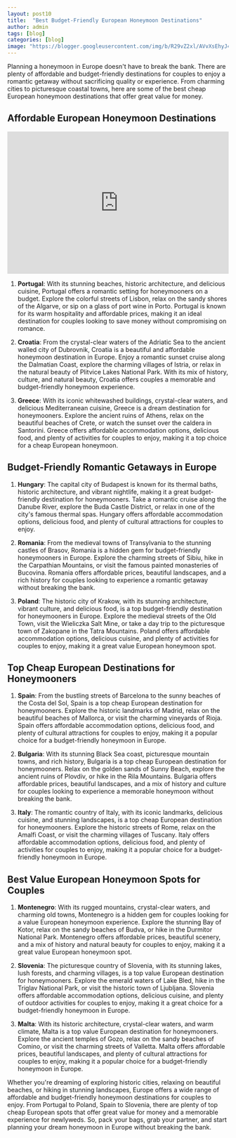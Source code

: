 ```yaml
---
layout: post10
title:  "Best Budget-Friendly European Honeymoon Destinations"
author: admin
tags: [blog]
categories: [blog]
image: "https://blogger.googleusercontent.com/img/b/R29vZ2xl/AVvXsEhyJ4XiVCyX4xlHSP6jol2tleFexdj-mc8GI_qFl_6QvKNf816-ZJrRfoHPQKdVvAWlXtexTmq9SWRyC45x1MbsvzN9Tx0spodFfwvwx_lr8TLYfE2OoAZqrWgijm5EVff_UoWnMpvKX8OGbWTOXqX83l0ilN45owQBIAijvx-Swrq2obQuGQFhvTnPidM/s1600/20240420_100811.jpg"
---
```




<p>Planning a honeymoon in Europe doesn't have to break the bank. There are plenty of affordable and budget-friendly destinations for couples to enjoy a romantic getaway without sacrificing quality or experience. From charming cities to picturesque coastal towns, here are some of the best cheap European honeymoon destinations that offer great value for money.</p>
<h2>Affordable European Honeymoon Destinations</h2>
<iframe width="100%" height="324px" src="https://www.youtube.com/embed/ARMpIIeDcTU" title="Best Budget-Friendly European Honeymoon Destinations" frameborder="0" allow="accelerometer; autoplay; clipboard-write; encrypted-media; gyroscope; picture-in-picture; web-share" referrerpolicy="strict-origin-when-cross-origin" allowfullscreen=""></iframe>
<ol>
<li>
<p><strong>Portugal</strong>: With its stunning beaches, historic architecture, and delicious cuisine, Portugal offers a romantic setting for honeymooners on a budget. Explore the colorful streets of Lisbon, relax on the sandy shores of the Algarve, or sip on a glass of port wine in Porto. Portugal is known for its warm hospitality and affordable prices, making it an ideal destination for couples looking to save money without compromising on romance.</p>
</li>
<li>
<p><strong>Croatia</strong>: From the crystal-clear waters of the Adriatic Sea to the ancient walled city of Dubrovnik, Croatia is a beautiful and affordable honeymoon destination in Europe. Enjoy a romantic sunset cruise along the Dalmatian Coast, explore the charming villages of Istria, or relax in the natural beauty of Plitvice Lakes National Park. With its mix of history, culture, and natural beauty, Croatia offers couples a memorable and budget-friendly honeymoon experience.</p>
</li>
<li>
<p><strong>Greece</strong>: With its iconic whitewashed buildings, crystal-clear waters, and delicious Mediterranean cuisine, Greece is a dream destination for honeymooners. Explore the ancient ruins of Athens, relax on the beautiful beaches of Crete, or watch the sunset over the caldera in Santorini. Greece offers affordable accommodation options, delicious food, and plenty of activities for couples to enjoy, making it a top choice for a cheap European honeymoon.</p>
</li>
</ol>
<h2>Budget-Friendly Romantic Getaways in Europe</h2>
<ol>
<li>
<p><strong>Hungary</strong>: The capital city of Budapest is known for its thermal baths, historic architecture, and vibrant nightlife, making it a great budget-friendly destination for honeymooners. Take a romantic cruise along the Danube River, explore the Buda Castle District, or relax in one of the city's famous thermal spas. Hungary offers affordable accommodation options, delicious food, and plenty of cultural attractions for couples to enjoy.</p>
</li>
<li>
<p><strong>Romania</strong>: From the medieval towns of Transylvania to the stunning castles of Brasov, Romania is a hidden gem for budget-friendly honeymooners in Europe. Explore the charming streets of Sibiu, hike in the Carpathian Mountains, or visit the famous painted monasteries of Bucovina. Romania offers affordable prices, beautiful landscapes, and a rich history for couples looking to experience a romantic getaway without breaking the bank.</p>
</li>
<li>
<p><strong>Poland</strong>: The historic city of Krakow, with its stunning architecture, vibrant culture, and delicious food, is a top budget-friendly destination for honeymooners in Europe. Explore the medieval streets of the Old Town, visit the Wieliczka Salt Mine, or take a day trip to the picturesque town of Zakopane in the Tatra Mountains. Poland offers affordable accommodation options, delicious cuisine, and plenty of activities for couples to enjoy, making it a great value European honeymoon spot.</p>
</li>
</ol>
<h2>Top Cheap European Destinations for Honeymooners</h2>
<ol>
<li>
<p><strong>Spain</strong>: From the bustling streets of Barcelona to the sunny beaches of the Costa del Sol, Spain is a top cheap European destination for honeymooners. Explore the historic landmarks of Madrid, relax on the beautiful beaches of Mallorca, or visit the charming vineyards of Rioja. Spain offers affordable accommodation options, delicious food, and plenty of cultural attractions for couples to enjoy, making it a popular choice for a budget-friendly honeymoon in Europe.</p>
</li>
<li>
<p><strong>Bulgaria</strong>: With its stunning Black Sea coast, picturesque mountain towns, and rich history, Bulgaria is a top cheap European destination for honeymooners. Relax on the golden sands of Sunny Beach, explore the ancient ruins of Plovdiv, or hike in the Rila Mountains. Bulgaria offers affordable prices, beautiful landscapes, and a mix of history and culture for couples looking to experience a memorable honeymoon without breaking the bank.</p>
</li>
<li>
<p><strong>Italy</strong>: The romantic country of Italy, with its iconic landmarks, delicious cuisine, and stunning landscapes, is a top cheap European destination for honeymooners. Explore the historic streets of Rome, relax on the Amalfi Coast, or visit the charming villages of Tuscany. Italy offers affordable accommodation options, delicious food, and plenty of activities for couples to enjoy, making it a popular choice for a budget-friendly honeymoon in Europe.</p>
</li>
</ol>
<h2>Best Value European Honeymoon Spots for Couples</h2>
<ol>
<li>
<p><strong>Montenegro</strong>: With its rugged mountains, crystal-clear waters, and charming old towns, Montenegro is a hidden gem for couples looking for a value European honeymoon experience. Explore the stunning Bay of Kotor, relax on the sandy beaches of Budva, or hike in the Durmitor National Park. Montenegro offers affordable prices, beautiful scenery, and a mix of history and natural beauty for couples to enjoy, making it a great value European honeymoon spot.</p>
</li>
<li>
<p><strong>Slovenia</strong>: The picturesque country of Slovenia, with its stunning lakes, lush forests, and charming villages, is a top value European destination for honeymooners. Explore the emerald waters of Lake Bled, hike in the Triglav National Park, or visit the historic town of Ljubljana. Slovenia offers affordable accommodation options, delicious cuisine, and plenty of outdoor activities for couples to enjoy, making it a great choice for a budget-friendly honeymoon in Europe.</p>
</li>
<li>
<p><strong>Malta</strong>: With its historic architecture, crystal-clear waters, and warm climate, Malta is a top value European destination for honeymooners. Explore the ancient temples of Gozo, relax on the sandy beaches of Comino, or visit the charming streets of Valletta. Malta offers affordable prices, beautiful landscapes, and plenty of cultural attractions for couples to enjoy, making it a popular choice for a budget-friendly honeymoon in Europe.</p>
</li>
</ol>
<p>Whether you're dreaming of exploring historic cities, relaxing on beautiful beaches, or hiking in stunning landscapes, Europe offers a wide range of affordable and budget-friendly honeymoon destinations for couples to enjoy. From Portugal to Poland, Spain to Slovenia, there are plenty of top cheap European spots that offer great value for money and a memorable experience for newlyweds. So, pack your bags, grab your partner, and start planning your dream honeymoon in Europe without breaking the bank.</p>
